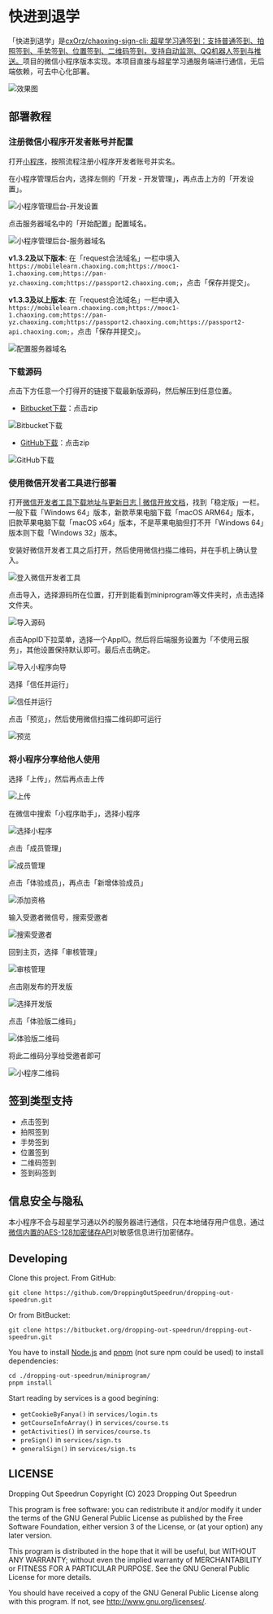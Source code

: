 # 快进到退学
「快进到退学」是[cxOrz/chaoxing-sign-cli: 超星学习通签到：支持普通签到、拍照签到、手势签到、位置签到、二维码签到，支持自动监测、QQ机器人签到与推送。](https://github.com/cxOrz/chaoxing-sign-cli)项目的微信小程序版本实现。本项目直接与超星学习通服务端进行通信，无后端依赖，可去中心化部署。

![效果图](/docs/images/效果图.png)

## 部署教程
### 注册微信小程序开发者账号并配置
打开[小程序](https://mp.weixin.qq.com/wxopen/waregister?action=step1)，按照流程注册小程序开发者账号并实名。

在小程序管理后台内，选择左侧的「开发 - 开发管理」，再点击上方的「开发设置」。

![小程序管理后台-开发设置](/docs/images/小程序管理后台-开发设置.png)

点击服务器域名中的「开始配置」配置域名。

![小程序管理后台-服务器域名](/docs/images/小程序管理后台-服务器域名.png)

**v1.3.2及以下版本**:
在「request合法域名」一栏中填入`https://mobilelearn.chaoxing.com;https://mooc1-1.chaoxing.com;https://pan-yz.chaoxing.com;https://passport2.chaoxing.com;`，点击「保存并提交」。

**v1.3.3及以上版本**:
在「request合法域名」一栏中填入`https://mobilelearn.chaoxing.com;https://mooc1-1.chaoxing.com;https://pan-yz.chaoxing.com;https://passport2.chaoxing.com;https://passport2-api.chaoxing.com;`，点击「保存并提交」。

![配置服务器域名](/docs/images/配置服务器域名.png)

### 下载源码
点击下方任意一个打得开的链接下载最新版源码，然后解压到任意位置。

- [Bitbucket下载](https://bitbucket.org/dropping-out-speedrun/dropping-out-speedrun/downloads/?tab=tags)：点击zip

![Bitbucket下载](/docs/images/Bitbucket下载.png)

- [GitHub下载](https://github.com/DroppingOutSpeedrun/dropping-out-speedrun/tags)：点击zip

![GitHub下载](/docs/images/GitHub下载.png)

### 使用微信开发者工具进行部署
打开[微信开发者工具下载地址与更新日志 | 微信开放文档](https://developers.weixin.qq.com/miniprogram/dev/devtools/download.html)，找到「稳定版」一栏。一般下载「Windows 64」版本，新款苹果电脑下载「macOS ARM64」版本，旧款苹果电脑下载「macOS x64」版本，不是苹果电脑但打不开「Windows 64」版本则下载「Windows 32」版本。

安装好微信开发者工具之后打开，然后使用微信扫描二维码，并在手机上确认登入。

![登入微信开发者工具](/docs/images/登入微信开发者工具.jpg)

点击导入，选择源码所在位置，打开到能看到miniprogram等文件夹时，点击选择文件夹。

![导入源码](/docs/images/导入源码.png)

点击AppID下拉菜单，选择一个AppID。然后将后端服务设置为「不使用云服务」，其他设置保持默认即可。最后点击确定。

![导入小程序向导](/docs/images/导入小程序向导.png)

选择「信任并运行」

![信任并运行](/docs/images/信任并运行.png)

点击「预览」，然后使用微信扫描二维码即可运行

![预览](/docs/images/预览.jpg)

### 将小程序分享给他人使用
选择「上传」，然后再点击上传

![上传](/docs/images/上传.png)

在微信中搜索「小程序助手」，选择小程序

![选择小程序](/docs/images/选择小程序.jpg)

点击「成员管理」

![成员管理](/docs/images/成员管理.jpg)

点击「体验成员」，再点击「新增体验成员」

![添加资格](/docs/images/添加资格.jpg)

输入受邀者微信号，搜索受邀者

![搜索受邀者](/docs/images/搜索受邀者.jpg)

回到主页，选择「审核管理」

![审核管理](/docs/images/审核管理.jpg)

点击刚发布的开发版

![选择开发版](/docs/images/选择开发版.jpg)

点击「体验版二维码」

![体验版二维码](/docs/images/体验版二维码.jpg)

将此二维码分享给受邀者即可

![小程序二维码](/docs/images/小程序二维码.jpg)

## 签到类型支持
- 点击签到
- 拍照签到
- 手势签到
- 位置签到
- 二维码签到
- 签到码签到

## 信息安全与隐私
本小程序不会与超星学习通以外的服务器进行通信，只在本地储存用户信息，通过[微信内置的AES-128加密储存API](https://developers.weixin.qq.com/miniprogram/dev/api/storage/wx.setStorage.html#Object-object)对敏感信息进行加密储存。

## Developing
Clone this project.
From GitHub:
```shell
git clone https://github.com/DroppingOutSpeedrun/dropping-out-speedrun.git
```

Or from BitBucket:
```shell
git clone https://bitbucket.org/dropping-out-speedrun/dropping-out-speedrun.git
```

You have to install [Node.js](https://nodejs.org/) and [pnpm](https://pnpm.io/) (not sure npm could be used) to install dependencies:
```shell
cd ./dropping-out-speedrun/miniprogram/
pnpm install
```

Start reading by services is a good begining:
- `getCookieByFanya()` in `services/login.ts`
- `getCourseInfoArray()` in `services/course.ts`
- `getActivities()` in `services/course.ts`
- `preSign()` in `services/sign.ts`
- `generalSign()` in `services/sign.ts`

## LICENSE
Dropping Out Speedrun
Copyright (C) 2023  Dropping Out Speedrun

This program is free software: you can redistribute it and/or modify
it under the terms of the GNU General Public License as published by
the Free Software Foundation, either version 3 of the License, or
(at your option) any later version.

This program is distributed in the hope that it will be useful,
but WITHOUT ANY WARRANTY; without even the implied warranty of
MERCHANTABILITY or FITNESS FOR A PARTICULAR PURPOSE.  See the
GNU General Public License for more details.

You should have received a copy of the GNU General Public License
along with this program.  If not, see <http://www.gnu.org/licenses/>.
